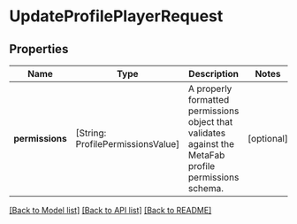 # UpdateProfilePlayerRequest

## Properties
Name | Type | Description | Notes
------------ | ------------- | ------------- | -------------
**permissions** | [String: ProfilePermissionsValue] | A properly formatted permissions object that validates against the MetaFab profile permissions schema. | [optional] 

[[Back to Model list]](../README.md#documentation-for-models) [[Back to API list]](../README.md#documentation-for-api-endpoints) [[Back to README]](../README.md)



